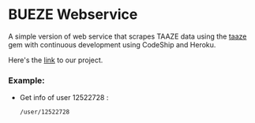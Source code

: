 # BUEZE Webservice
A simple version of web service that scrapes TAAZE data using the
[taaze](https://github.com/BUEZE/taaze) gem with continuous development using CodeShip and Heroku.

Here's the [link](http://bueze.herokuapp.com/) to our project.

### Example:

- Get info of user 12522728 :

	`/user/12522728`

<!--
- Get collections of user 13193872 :

	`/api/v1/user/13193872`

- Get comments of user 13472924 :

	`/api/v1/comments/13472924.json`

- Get tags of book 11100763252 :

	`/api/v1/tags/11100763252.json`

## Database version pre-install

- Install postgres (OS X: `brew install postgres`)

- bundle install

- `rake db:create_migration NAME=create_bookranking` to create your local database

## JSON Post Format
  ```JSON
{
  "booknames": "Chicago love story",
  "rank": 3,
  "price": 689,
  "price_description": 7.9,
  "author": "Hiraku",
  "date": "10-01-1949",
  "source": "USA"
}
  ```
-->
